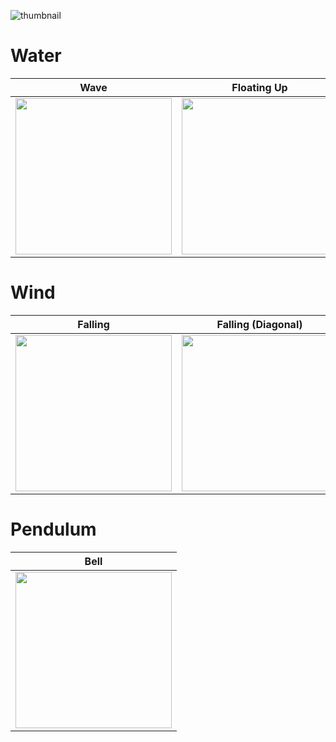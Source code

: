 ![thumbnail](https://github.com/user-attachments/assets/5663ba34-bba8-4525-8cdb-69d40e9705aa)

# Water
| Wave | Floating Up| Ripple| 
|:--:|:--:|:--:|
|<img src = "https://github.com/user-attachments/assets/b94db325-9754-4193-802e-05765303d5b4" width = "250">|<img src = "https://github.com/user-attachments/assets/a8a0b325-ea9e-4955-b970-10c91ca5e7ce" width = "250">|<img src = "https://github.com/user-attachments/assets/55a929b7-d1f7-459f-8df0-130c0157cb89" width = "250">|

# Wind
| Falling | Falling (Diagonal) |
|:--:|:--:|
|<img src = "https://github.com/user-attachments/assets/0a95d7e7-fe9d-4770-b152-c25c861dca96" width = "250">|<img src = "https://github.com/user-attachments/assets/1e65b788-d258-4a26-bb71-f78fefa05faf" width = "250">|

# Pendulum
| Bell |
|:--:|
|<img src = "https://github.com/user-attachments/assets/b121c29a-d3e0-40cb-9f0d-7d086987b41c" width = "250">|
